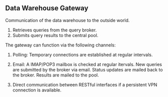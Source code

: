 Data Warehouse Gateway
----------------------
Communication of the data warehouse to the outside world. 
1. Retrieves queries from the query broker.
2. Submits query results to the central pool.

The gateway can function via the following channels:
1. Polling: Temporary connections are established at 
regular intervals.

2. Email: A IMAP/POP3 mailbox is checked at regular itervals. 
New queries are submitted by the broker via email. Status updates
are mailed back to the broker. Results are mailed to the pool.

3. Direct communication between RESTful interfaces if a persistent
VPN connection is available.

